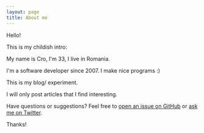 ```yaml
---
layout: page
title: About me
---
```


Hello!

This is my childish intro:

My name is Cro, I'm 33, I live in Romania.

I'm a software developer since 2007. I make nice programs :)

This is my blog/ experiment.

I will only post articles that I find interesting.

Have questions or suggestions? Feel free to [open an issue on GitHub](https://github.com/croqaz/croqaz.github.io/issues) or [ask me on Twitter](https://twitter.com/croqaz).

Thanks!
